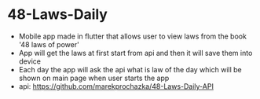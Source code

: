 # 48-Laws-Daily

- Mobile app made in flutter that allows user to view laws from the book '48 laws of power'
- App will get the laws at first start from api and then it will save them into device 
- Each day the app will ask the api what is law of the day which will be shown on main page when user starts the app
- api: https://github.com/marekprochazka/48-Laws-Daily-API
